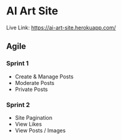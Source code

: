 # AI Art Site

Live Link: https://ai-art-site.herokuapp.com/

## Agile 

### Sprint 1

- Create & Manage Posts 
- Moderate Posts 
- Private Posts

### Sprint 2 

- Site Pagination 
- View Likes
- View Posts / Images